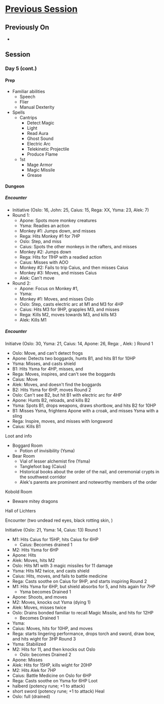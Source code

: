 # [Previous Session](./2020-07-22.md)

## Previously On

-

## Session

### Day 5 (cont.)

#### Prep

- Familiar abilities
  - Speech
  - Flier
  - Manual Dexterity
- Spells
  - Cantrips
    - Detect Magic
    - Light
    - Read Aura
    - Ghost Sound
    - Electric Arc
    - Telekinetic Projectile
    - Produce Flame
  - 1st
    - Mage Armor
    - Magic Missile
    - Grease

#### Dungeon

##### Encounter

- Initiative (Oslo: 16, John: 25, Caius: 15, Rega: XX, Ysma: 23, Alek: 7)
- Round 1:
  - Apone: Spots more monkey creatures
  - Ysma: Readies an action
  - Monkey #1: Jumps down, and misses
  - Rega: Hits Monkey #1 for 7HP
  - Oslo: Step, and miss
  - Caius: Spots the other monkeys in the rafters, and misses
  - Monkey #2: Jumps down
  - Rega: Hits for 11HP with a readied action
  - Caius: Misses with AOO
  - Monkey #2: Fails to trip Caius, and then misses Caius
  - Monkey #3: Moves, and misses Caius
  - Alek: Can't move
- Round 2:
  - Apone: Focus on Monkey #1,
  - Ysma:
  - Monkey #1: Moves, and misses Oslo
  - Oslo: Step, casts electric arc at M1 and M3 for 4HP
  - Caius: Hits M3 for 9HP, grapples M3, and misses
  - Rega: Kills M2, moves towards M3, and kills M3
  - Alek: Kills M1

##### Encounter

Initiatve (Oslo: 30, Ysma: 21, Caius: 14, Apone: 26, Rega: , Alek: )
Round 1

- Oslo: Move, and can't detect frogs
- Apone: Detects two boggards, hunts B1, and hits B1 for 10HP
- Ysma: Misses, and casts shield
- B1: Hits Ysma for 4HP, misses, and
- Rega: Moves, inspires, and can't see the boggards
- Caius: Move
- Alek: Moves, and doesn't find the boggards
- B2: Hits Ysma for 6HP, moves
  Round 2
- Oslo: Can't see B2, but hit B1 with electric arc for 4HP
- Apone: Hunts B2, reloads, and kills B2
- Ysma: Spots B1, drops weapons, draws shortbow, and hits B2 for 10HP
- B1: Misses Ysma, frightens Apone with a croak, and misses Ysma with a sling
- Rega: Inspire, moves, and misses with longsword
- Caius: Kills B1

Loot and info

- Boggard Room
  - Potion of invisibility (Ysma)
- Bear Room
  - Vial of lesser alchemist fire (Ysma)
  - Tanglefoot bag (Caius)
  - Historical books about the order of the nail, and ceremonial crypts in the southwest corridor
  - Alek's parents are prominent and noteworthy members of the order

Kobold Room

- Beware mitey dragons

Hall of Lichters

Encounter (two undead red eyes, black rotting skin, )

Initiative (Oslo: 21, Ysma: 14, Caius: 13)
Round 1

- M1: Hits Caius for 15HP, hits Caius for 6HP
  - Caius: Becomes drained 1
- M2: Hits Ysma for 6HP
- Apone: Hits
- Alek: Moves, hits M2
- Oslo: Hits M1 with 3 magic missiles for 11 damage
- Ysma: Hits M2 twice, and casts shield
- Caius: Hits, moves, and fails to battle medicine
- Rega: Casts soothe on Caius for 9HP, and starts inspiring
  Round 2
- M1: Hits Ysma for 6HP, but shield absorbs for 5, and hits again for 7HP
  - Ysma becomes Drained 1
- Apone: Shoots, and moves
- M2: Moves, knocks out Ysma (dying 1)
- Alek: Moves, misses twice
- Oslo: Drains bonded familiar to recall Magic Missile, and hits for 12HP
  - Becomes Drained 1
- Ysma:
- Caius: Moves, hits for 10HP, and moves
- Rega: starts lingering performance, drops torch and sword, draw bow, and hits wight for 3HP
  Round 3
- Ysma: Stabilized
- M2: Hits for 11, and then knocks out Oslo
  - Oslo: becomes Drained 2
- Apone: Misses
- Alek: Hits for 15HP, kills wight for 20HP
- M2: Hits Alek for 7HP
- Caius: Battle Medicine on Oslo for 6HP
- Rega: Casts soothe on Ysma for 6HP
  Loot
- halberd (potency rune; +1 to attack)
- short sword (potency rune; +1 to attack)
  Heal
- Oslo: full (drained)
